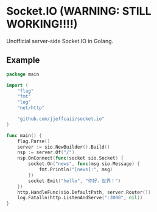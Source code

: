 # Socket.IO (WARNING: STILL WORKING!!!!)
Unofficial server-side Socket.IO in Golang.

## Example

``` go
package main

import (
	"flag"
	"fmt"
	"log"
	"net/http"

	"github.com/jjeffcaii/socket.io"
)

func main() {
	flag.Parse()
	server := sio.NewBuilder().Build()
	nsp := server.Of("/")
	nsp.OnConnect(func(socket sio.Socket) {
		socket.On("news", func(msg sio.Message) {
			fmt.Println("[news]:", msg)
		})
		socket.Emit("hello", "你好，世界！")
	})
	http.HandleFunc(sio.DefaultPath, server.Router())
	log.Fatalln(http.ListenAndServe(":3000", nil))
}

```
